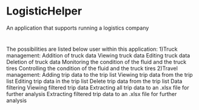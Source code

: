 # LogisticHelper
An application that supports running a logistics company
#
The possibilities are listed below user within this application:
1)Truck management:
Addition of truck data
Viewing truck data
Editing truck data
Deletion of truck data
Monitoring the condition of the fluid and the truck tires
Controlling the condition of the fluid and the truck tires
2)Travel management:
Adding trip data to the trip list
Viewing trip data from the trip list
Editing trip data in the trip list
Delete trip data from the trip list
Data filtering
Viewing filtered trip data
Extracting all trip data to an .xlsx file for further analysis
Extracting filtered trip data to an .xlsx file for further analysis
